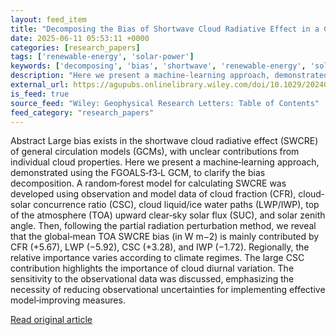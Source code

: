 ```yaml
---
layout: feed_item
title: "Decomposing the Bias of Shortwave Cloud Radiative Effect in a Climate Model Using Machine Learning"
date: 2025-06-11 05:53:11 +0000
categories: [research_papers]
tags: ['renewable-energy', 'solar-power']
keywords: ['decomposing', 'bias', 'shortwave', 'renewable-energy', 'solar-power']
description: "Here we present a machine‐learning approach, demonstrated using the FGOALS‐f3‐L GCM, to clarify the bias decomposition"
external_url: https://agupubs.onlinelibrary.wiley.com/doi/10.1029/2024GL114203?af=R
is_feed: true
source_feed: "Wiley: Geophysical Research Letters: Table of Contents"
feed_category: "research_papers"
---
```


Abstract Large bias exists in the shortwave cloud radiative effect (SWCRE) of general circulation models (GCMs), with unclear contributions from individual cloud properties. Here we present a machine‐learning approach, demonstrated using the FGOALS‐f3‐L GCM, to clarify the bias decomposition. A random‐forest model for calculating SWCRE was developed using observation and model data of cloud fraction (CFR), cloud‐solar concurrence ratio (CSC), cloud liquid/ice water paths (LWP/IWP), top of the atmosphere (TOA) upward clear‐sky solar flux (SUC), and solar zenith angle. Then, following the partial radiation perturbation method, we reveal that the global‐mean TOA SWCRE bias (in W m−2) is mainly contributed by CFR (+5.67), LWP (−5.92), CSC (+3.28), and IWP (−1.72). Regionally, the relative importance varies according to climate regimes. The large CSC contribution highlights the importance of cloud diurnal variation. The sensitivity to the observational data was discussed, emphasizing the necessity of reducing observational uncertainties for implementing effective model‐improving measures.

[Read original article](https://agupubs.onlinelibrary.wiley.com/doi/10.1029/2024GL114203?af=R)
